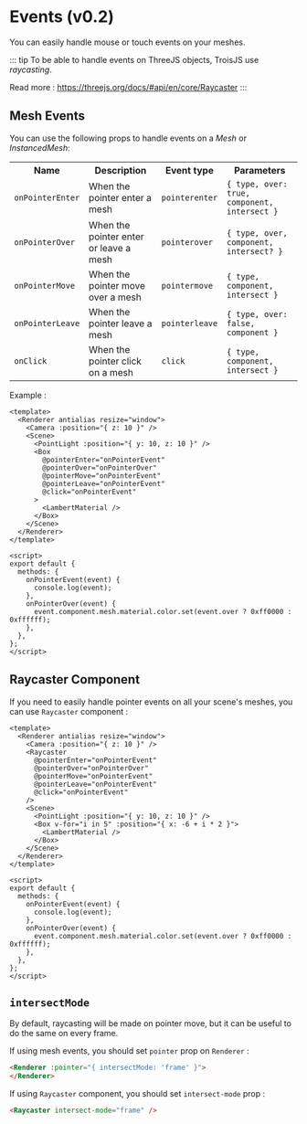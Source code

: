 # Events (v0.2)

You can easily handle mouse or touch events on your meshes.

::: tip
To be able to handle events on ThreeJS objects, TroisJS use *raycasting*. 

Read more : https://threejs.org/docs/#api/en/core/Raycaster
:::

## Mesh Events

You can use the following props to handle events on a *Mesh* or *InstancedMesh*:

<table>
  <tbody>
    <tr>
      <th>Name</th>
      <th>Description</th>
      <th>Event type</th>
      <th>Parameters</th>
    </tr>
    <tr>
      <td><code>onPointerEnter</code></td>
      <td>When the pointer enter a mesh</td>
      <td><code>pointerenter</code></td>
      <td><code>{ type, over: true, component, intersect }</code></td>
    </tr>
    <tr>
      <td><code>onPointerOver</code></td>
      <td>When the pointer enter or leave a mesh</td>
      <td><code>pointerover</code></td>
      <td><code>{ type, over, component, intersect? }</code></td>
    </tr>
    <tr>
      <td><code>onPointerMove</code></td>
      <td>When the pointer move over a mesh</td>
      <td><code>pointermove</code></td>
      <td><code>{ type, component, intersect }</code></td>
    </tr>
    <tr>
      <td><code>onPointerLeave</code></td>
      <td>When the pointer leave a mesh</td>
      <td><code>pointerleave</code></td>
      <td><code>{ type, over: false, component }</code></td>
    </tr>
    <tr>
      <td><code>onClick</code></td>
      <td>When the pointer click on a mesh</td>
      <td><code>click</code></td>
      <td><code>{ type, component, intersect }</code></td>
    </tr>
  </tbody>
</table>

Example :

```vue
<template>
  <Renderer antialias resize="window">
    <Camera :position="{ z: 10 }" />
    <Scene>
      <PointLight :position="{ y: 10, z: 10 }" />
      <Box
        @pointerEnter="onPointerEvent"
        @pointerOver="onPointerOver"
        @pointerMove="onPointerEvent"
        @pointerLeave="onPointerEvent"
        @click="onPointerEvent"
      >
        <LambertMaterial />
      </Box>
    </Scene>
  </Renderer>
</template>

<script>
export default {
  methods: {
    onPointerEvent(event) {
      console.log(event);
    },
    onPointerOver(event) {
      event.component.mesh.material.color.set(event.over ? 0xff0000 : 0xffffff);
    },
  },
};
</script>
```

## Raycaster Component

If you need to easily handle pointer events on all your scene's meshes, you can use `Raycaster` component :

```vue
<template>
  <Renderer antialias resize="window">
    <Camera :position="{ z: 10 }" />
    <Raycaster
      @pointerEnter="onPointerEvent"
      @pointerOver="onPointerOver"
      @pointerMove="onPointerEvent"
      @pointerLeave="onPointerEvent"
      @click="onPointerEvent"
    />
    <Scene>
      <PointLight :position="{ y: 10, z: 10 }" />
      <Box v-for="i in 5" :position="{ x: -6 + i * 2 }">
        <LambertMaterial />
      </Box>
    </Scene>
  </Renderer>
</template>

<script>
export default {
  methods: {
    onPointerEvent(event) {
      console.log(event);
    },
    onPointerOver(event) {
      event.component.mesh.material.color.set(event.over ? 0xff0000 : 0xffffff);
    },
  },
};
</script>
```

## `intersectMode`

By default, raycasting will be made on pointer move, but it can be useful to do the same on every frame.

If using mesh events, you should set `pointer` prop on `Renderer` :

```html
<Renderer :pointer="{ intersectMode: 'frame' }">
</Renderer>
```

If using `Raycaster` component, you should set `intersect-mode` prop :

```html
<Raycaster intersect-mode="frame" />
```

